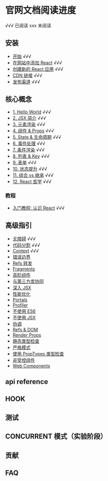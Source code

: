 # 官网文档阅读进度

√√√ 已阅读
xxx 未阅读

## 安装

* [开始](https://zh-hans.reactjs.org/docs/getting-started.html) √√√
* [在网站中添加 React](https://zh-hans.reactjs.org/docs/add-react-to-a-website.html) √√√
* [创建新的 React 应用](https://zh-hans.reactjs.org/docs/create-a-new-react-app.html) √√√
* [CDN 链接](https://zh-hans.reactjs.org/docs/cdn-links.html) √√√
* [发布渠道](https://zh-hans.reactjs.org/docs/release-channels.html) √√√

## 核心概念

* [1. Hello World](https://zh-hans.reactjs.org/docs/hello-world.html) √√√
* [2. JSX 简介](https://zh-hans.reactjs.org/docs/introducing-jsx.html) √√√
* [3. 元素渲染](https://zh-hans.reactjs.org/docs/rendering-elements.html) √√√
* [4. 组件 & Props](https://zh-hans.reactjs.org/docs/components-and-props.html) √√√
* [5. State & 生命周期](https://zh-hans.reactjs.org/docs/state-and-lifecycle.html) √√√
* [6. 事件处理](https://zh-hans.reactjs.org/docs/handling-events.html) √√√
* [7. 条件渲染](https://zh-hans.reactjs.org/docs/conditional-rendering.html) √√√
* [8. 列表 & Key](https://zh-hans.reactjs.org/docs/lists-and-keys.html) √√√
* [9. 表单](https://zh-hans.reactjs.org/docs/forms.html) √√√
* [10. 状态提升](https://zh-hans.reactjs.org/docs/lifting-state-up.html) √√√
* [11. 组合 vs 继承](https://zh-hans.reactjs.org/docs/composition-vs-inheritance.html) √√√
* [12. React 哲学](https://zh-hans.reactjs.org/docs/thinking-in-react.html) √√√

### 教程

* [入门教程: 认识 React](https://zh-hans.reactjs.org/tutorial/tutorial.html) √√√

## 高级指引

* [无障碍](https://zh-hans.reactjs.org/docs/accessibility.html) √√√
* [代码分割](https://zh-hans.reactjs.org/docs/code-splitting.html) √√√
* [Context](https://zh-hans.reactjs.org/docs/context.html) √√√
* [错误边界](https://zh-hans.reactjs.org/docs/error-boundaries.html)
* [Refs 转发](https://zh-hans.reactjs.org/docs/forwarding-refs.html)
* [Fragments](https://zh-hans.reactjs.org/docs/fragments.html)
* [高阶组件](https://zh-hans.reactjs.org/docs/higher-order-components.html)
* [与第三方库协同](https://zh-hans.reactjs.org/docs/integrating-with-other-libraries.html)
* [深入 JSX](https://zh-hans.reactjs.org/docs/jsx-in-depth.html)
* [性能优化](https://zh-hans.reactjs.org/docs/optimizing-performance.html)
* [Portals](https://zh-hans.reactjs.org/docs/portals.html)
* [Profiler](https://zh-hans.reactjs.org/docs/profiler.html)
* [不使用 ES6](https://zh-hans.reactjs.org/docs/react-without-es6.html)
* [不使用 JSX](https://zh-hans.reactjs.org/docs/react-without-jsx.html)
* [协调](https://zh-hans.reactjs.org/docs/reconciliation.html)
* [Refs & DOM](https://zh-hans.reactjs.org/docs/refs-and-the-dom.html)
* [Render Props](https://zh-hans.reactjs.org/docs/render-props.html)
* [静态类型检查](https://zh-hans.reactjs.org/docs/static-type-checking.html)
* [严格模式](https://zh-hans.reactjs.org/docs/strict-mode.html)
* [使用 PropTypes 类型检查](https://zh-hans.reactjs.org/docs/typechecking-with-proptypes.html)
* [非受控组件](https://zh-hans.reactjs.org/docs/uncontrolled-components.html)
* [Web Components](https://zh-hans.reactjs.org/docs/web-components.html)

## api reference

## HOOK

## 测试

## CONCURRENT 模式（实验阶段）

## 贡献

## FAQ
